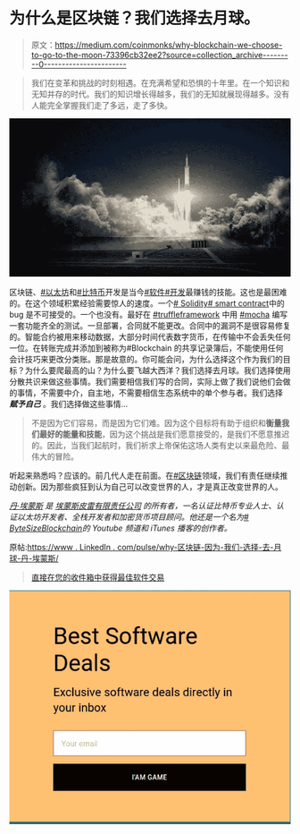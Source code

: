# 为什么是区块链？我们选择去月球。

> 原文：<https://medium.com/coinmonks/why-blockchain-we-choose-to-go-to-the-moon-73396cb32ee2?source=collection_archive---------0----------------------->

> 我们在变革和挑战的时刻相遇。在充满希望和恐惧的十年里。在一个知识和无知并存的时代。我们的知识增长得越多，我们的无知就展现得越多。没有人能完全掌握我们走了多远，走了多快。

![](img/72568c3723782adee63c9e53c046ad3b.png)

区块链、[#以太坊](https://www.linkedin.com/search/results/content/?keywords=%23Ethereum&origin=HASH_TAG_FROM_FEED)和[#比特币](https://www.linkedin.com/search/results/content/?keywords=%23Bitcoin&origin=HASH_TAG_FROM_FEED)开发是当今[#软件](https://www.linkedin.com/search/results/content/?keywords=%23software&origin=HASH_TAG_FROM_FEED)[#开发](https://www.linkedin.com/search/results/content/?keywords=%23development&origin=HASH_TAG_FROM_FEED)最赚钱的技能。这也是最困难的。在这个领域积累经验需要惊人的速度。一个[# Solidity](https://www.linkedin.com/search/results/content/?keywords=%23Solidity&origin=HASH_TAG_FROM_FEED)[# smart contract](https://www.linkedin.com/search/results/content/?keywords=%23smartcontract&origin=HASH_TAG_FROM_FEED)中的 bug 是不可接受的。一个也没有。最好在 [#truffleframework](https://www.linkedin.com/search/results/content/?keywords=%23truffleframework&origin=HASH_TAG_FROM_FEED) 中用 [#mocha](https://www.linkedin.com/search/results/content/?keywords=%23mocha&origin=HASH_TAG_FROM_FEED) 编写一套功能齐全的测试。一旦部署，合同就不能更改。合同中的漏洞不是很容易修复的。智能合约被用来移动数据，大部分时间代表数字货币，在传输中不会丢失任何一位。在转账完成并添加到被称为#Blockchain 的共享记录簿后，不能使用任何会计技巧来更改分类账。那是故意的。你可能会问，为什么选择这个作为我们的目标？为什么要爬最高的山？为什么要飞越大西洋？我们选择去月球。我们选择使用分散共识来做这些事情。我们需要相信我们写的合同，实际上做了我们说他们会做的事情，不需要中介，自主地，不需要相信生态系统中的单个参与者。我们选择 ***赋予自己*** 。我们选择做这些事情…

> 不是因为它们容易，而是因为它们难。因为这个目标将有助于组织和**衡量我们最好的能量和技能**，因为这个挑战是我们愿意接受的，是我们不愿意推迟的。因此，当我们起航时，我们祈求上帝保佑这场人类有史以来最危险、最伟大的冒险。

听起来熟悉吗？应该的。前几代人走在前面。在[#区块链](https://www.linkedin.com/search/results/content/?keywords=%23Blockchain&origin=HASH_TAG_FROM_FEED)领域，我们有责任继续推动创新。因为那些疯狂到认为自己可以改变世界的人，才是真正改变世界的人。

[*丹·埃蒙斯*](http://linkedin.com/in/dan-emmons) *是* [*埃蒙斯皮雷有限责任公司*](http://www.emmonspired.com/) *的所有者，一名认证比特币专业人士、认证以太坊开发者、全栈开发者和加密货币项目顾问。他还是一个名为*[*# ByteSizeBlockchain*](https://www.youtube.com/watch?v=SVBZ7mdgGcA)*的 Youtube 频道和 iTunes 播客的创作者。*

原帖:[https://www . LinkedIn . com/pulse/why-区块链-因为-我们-选择-去-月球-丹-埃蒙斯/](https://www.linkedin.com/pulse/why-blockchain-because-we-choose-go-moon-dan-emmons/)

> [直接在您的收件箱中获得最佳软件交易](https://coincodecap.com/?utm_source=coinmonks)

[![](img/7c0b3dfdcbfea594cc0ae7d4f9bf6fcb.png)](https://coincodecap.com/?utm_source=coinmonks)